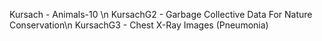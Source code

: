 Kursach - Animals-10 \n
KursachG2 - Garbage Collective Data For Nature Conservation\n
KursachG3 - Chest X-Ray Images (Pneumonia)
